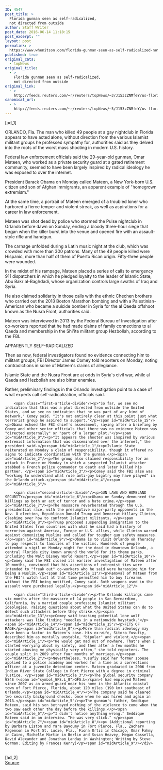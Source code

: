 ```yaml
---
ID: 4547
post_title: >
  Florida gunman seen as self-radicalized,
  not directed from outside
author: Staff Writer
post_date: 2016-06-14 11:18:15
post_excerpt: ""
layout: post
permalink: >
  https://www.whenitson.com/florida-gunman-seen-as-self-radicalized-not-directed-from-outside/
published: true
original_cats:
  - topNews
original_title:
  - >
    Florida gunman seen as self-radicalized,
    not directed from outside
original_link:
  - >
    http://feeds.reuters.com/~r/reuters/topNews/~3/J153zZNMfeY/us-florida-shooting-idUSKCN0Z017C
canonical_url:
  - >
    http://feeds.reuters.com/~r/reuters/topNews/~3/J153zZNMfeY/us-florida-shooting-idUSKCN0Z017C
---
```

 [ad_1]
<br><div id="articleText">
<span id="midArticle_start"/>

<span id="midArticle_0"/><span class="focusParagraph" readability="7"><p><span class="articleLocation">ORLANDO, Fla.</span> The man who killed 49 people at a gay nightclub in Florida appears to have acted alone, without direction from the various Islamist militant groups he professed sympathy for, authorities said as they delved into the roots of the worst mass shooting in modern U.S. history.</p></span><span id="midArticle_1"/><p>Federal law enforcement officials said the 29-year-old gunman, Omar Mateen, who worked as a private security guard at a gated retirement community, seemed to have been largely inspired by radical ideology he was exposed to over the internet.</p><span id="midArticle_2"/><p>President Barack Obama on Monday called Mateen, a New York-born U.S. citizen and son of Afghan immigrants, an apparent example of "homegrown extremism."</p><span id="midArticle_3"/><p>At the same time, a portrait of Mateen emerged of a troubled loner who harbored a fierce temper and violent streak, as well as aspirations for a career in law enforcement.</p><span id="midArticle_4"/><p>Mateen was shot dead by police who stormed the Pulse nightclub in Orlando before dawn on Sunday, ending a bloody three-hour siege that began when the killer burst into the venue and opened fire with an assault-style rifle and handgun.</p><span id="midArticle_5"/><p>The carnage unfolded during a Latin music night at the club, which was crowded with more than 300 patrons. Many of the 49 people killed were Hispanic, more than half of them of Puerto Rican origin. Fifty-three people were wounded.</p><span id="midArticle_6"/><p>In the midst of his rampage, Mateen placed a series of calls to emergency 911 dispatchers in which he pledged loyalty to the leader of Islamic State, Abu Bakr al-Baghdadi, whose organization controls large swaths of Iraq and Syria. </p><span id="midArticle_7"/><p>He also claimed solidarity in those calls with the ethnic Chechen brothers who carried out the 2013 Boston Marathon bombing and with a Palestinian-American who became a suicide bomber in Syria for the al Qaeda offshoot known as the Nusra Front, authorities said.</p><span id="midArticle_8"/><p>Mateen was interviewed in 2013 by the Federal Bureau of Investigation after co-workers reported that he had made claims of family connections to al Qaeda and membership in the Shi'ite militant group Hezbollah, according to the FBI.</p><span id="midArticle_9"/><span id="midArticle_10"/><p>APPARENTLY SELF-RADICALIZED</p><span id="midArticle_11"/><p>Then as now, federal investigators found no evidence connecting him to militant groups, FBI Director James Comey told reporters on Monday, noting contradictions in some of Mateen's claims of allegiance.</p><span id="midArticle_12"/><p>Islamic State and the Nusra Front are at odds in Syria's civil war, while al Qaeda and Hezbollah are also bitter enemies.</p><span id="midArticle_13"/><p>Rather, preliminary findings in the Orlando investigation point to a case of what experts call self-radicalization, officials said.</p><span id="midArticle_14"/>
        
        <span class="first-article-divide"/><p>"So far, we see no indication that this was a plot directed from outside the United States, and we see no indication that he was part of any kind of network," Comey said. "It's not entirely clear at this point just what terrorist group he aspired to support."</p><span id="midArticle_15"/><p>Obama echoed the FBI chief's assessment, saying after a briefing by Comey and other senior officials that there was no evidence Mateen was "directed externally" or "part of a larger plot."</p><span id="midArticle_0"/><p>"It appears the shooter was inspired by various extremist information that was disseminated over the internet," the president said.</p><span id="midArticle_1"/><p>Islamic State reiterated on Monday a claim of responsibility, though it offered no signs to indicate coordination with the gunman.</p><span id="midArticle_2"/><p>The group also claimed responsibility for an attack in France on Monday in which a suspected Islamist attacker stabbed a French police commander to death and later killed his partner. </p><span id="midArticle_3"/><p>Comey said the FBI also was "working to understand what role anti-gay bigotry may have played" in the Orlando attack.</p><span id="midArticle_4"/><span id="midArticle_5"/>
        
        <span class="second-article-divide"/><p>GUN LAWS AND HOMELAND SECURITY</p><span id="midArticle_6"/><p>Obama on Sunday denounced the killings as both an act of terror and a hate crime.</p><span id="midArticle_7"/><p>The massacre reverberated through the U.S. presidential race, with the presumptive major-party opponents in the Nov. 8 election, Republican Donald Trump and Democrat Hillary Clinton, clashing over how to confront Islamist militants. </p><span id="midArticle_8"/><p>Trump proposed suspending immigration to the United States from countries with what he said had a history of terrorism against America, Europe or U.S. allies, while Clinton warned against demonizing Muslims and called for tougher gun safety measures.</p><span id="midArticle_9"/><p>Obama is to visit Orlando on Thursday to pay respects to families of the victims. Hundreds of people attended a vigil on Monday night for the dead in downtown Orlando, a central Florida city known around the world for its theme parks, including the Walt Disney World Resort.</p><span id="midArticle_10"/><p>Comey said the FBI closed its earlier investigation of Mateen after 10 months, convinced that his assertions of extremist ties were intended to "freak out" co-workers who he said were harassing him for being a Muslim.</p><span id="midArticle_11"/><p>Removal of Mateen from the FBI's watch list at that time permitted him to buy firearms without the FBI being notified, Comey said. Both weapons used in the assault were purchased legally.</p><span id="midArticle_12"/>
        
        <span class="third-article-divide"/><p>The Orlando killings came six months after the massacre of 14 people in San Bernardino, California, by a married couple professing Islamist militant ideologies, raising questions about what the United States can do to detect such attackers before they strike.</p><span id="midArticle_13"/><p>Comey said tracking potential lone wolf attackers was like finding "needles in a nationwide haystack."</p><span id="midArticle_14"/><span id="midArticle_15"/><p>FITS OF RAGE</p><span id="midArticle_0"/><p>More than radical ideology may have been a factor in Mateen's case. His ex-wife, Sitora Yusufiy, described him as mentally unstable, "bipolar" and violent.</p><span id="midArticle_1"/><p>"He would get mad out of nowhere. That's when I started worrying about my safety, and then after a few months he started abusing me physically very often," she told reporters. The couple split in 2009 after four months of marriage.</p><span id="midArticle_2"/><p>Nevertheless, Yusufiy said her former spouse applied to a police academy and worked for a time as a corrections officer at a juvenile detention center. Mateen graduated in 2006 from Indian River State College in Fort Pierce with a degree in criminal justice. </p><span id="midArticle_3"/><p>The global security company GS4S (<span id="symbol_GFS.L_0">GFS.L</span>) had employed Mateen since 2007 as an armed guard near his home in the Atlantic coastal town of Fort Pierce, Florida, about 120 miles (190 km) southeast of Orlando.</p><span id="midArticle_4"/><p>The company said he cleared two security background checks, once when he was hired and again in 2013.</p><span id="midArticle_5"/><p>The gunman's father, Seddique Mateen, said his son betrayed nothing of the violence to come when the two saw each other the day before the killings.</p><span id="midArticle_6"/><p>“I didn't notice anything wrong,” Seddique Mateen said in an interview. “He was very slick.” </p><span id="midArticle_7"/><span id="midArticle_8"/><p> (Additional reporting by Barbara Liston and Yara Bayoumy in Fort Pierce, Fla., Zachary Fagenson in Port St. Lucie, Fla., Fiona Ortiz in Chicago, Omar Fahmy in Cairo, Michelle Martin in Berlin and Susan Heavey, Megan Cassella, David Alexander and Jonathan Landay in Washington; Writing by Steve Gorman; Editing by Frances Kerry)</p><span id="midArticle_9"/></div>
<br>[ad_2]
<br><a href="http://feeds.reuters.com/~r/reuters/topNews/~3/J153zZNMfeY/us-florida-shooting-idUSKCN0Z017C">Source </a>